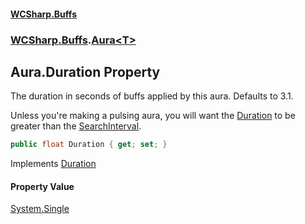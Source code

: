 #### [WCSharp.Buffs](README.md 'README')
### [WCSharp.Buffs](WCSharp.Buffs.md 'WCSharp.Buffs').[Aura&lt;T&gt;](WCSharp.Buffs.Aura_T_.md 'WCSharp.Buffs.Aura<T>')

## Aura<T>.Duration Property

The duration in seconds of buffs applied by this aura. Defaults to 3.1.  
  
Unless you're making a pulsing aura, you will want the [Duration](WCSharp.Buffs.Aura_T_.Duration.md 'WCSharp.Buffs.Aura<T>.Duration') to be greater than the [SearchInterval](WCSharp.Buffs.Aura_T_.SearchInterval.md 'WCSharp.Buffs.Aura<T>.SearchInterval').

```csharp
public float Duration { get; set; }
```

Implements [Duration](WCSharp.Buffs.IAura.Duration.md 'WCSharp.Buffs.IAura.Duration')

#### Property Value
[System.Single](https://docs.microsoft.com/en-us/dotnet/api/System.Single 'System.Single')